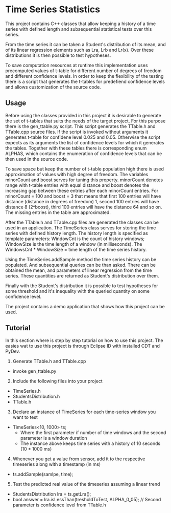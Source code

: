 # Time Series Statistics

This project contains C++ classes that allow keeping a history of a time series with defined length
and subsequential statistical tests over this series.

From the time series it can be taken a Student's distribution of its mean, and of its linear regression elements
such as Lra, Lrb and Lr(x). Over these distributions it is then possible to test hypotheses.

To save computation resources at runtime this implementation uses precomputed values of t-table
for different number of degrees of freedom and different confidence levels. In order to keep the flexibility
of the testing there is a script that generates the t-tables for predefiend confidence levels and
allows customization of the source code.

## Usage

Before using the classes provided in this project it is desirable to generate the set of t-tables
that suits the needs of the target project. For this purpose there is the gen_ttable.py script.
This script generates the TTable.h and TTable.cpp source files. If the script is invoked without
arguments it generates t-table for confidene level 0.025 and 0.05. Otherwise the script expects
as its arguments the list of confidence levels for which it generates the tables. Together with
these tables there is corresponding enum ALPHAS, which contains the enumeration of confidence
levels that can be then used in the source code.

To save space but keep the number of t-table population high there is used approximation of values
with high degree of freedom. The variables minorCount and boost serves for tuning this property.
minorCount denotes range with t-table entries with equal distance and boost denotes the increasing
gap between these entries after each minorCount entries. For minorCount = 100 and boost = 3 that
means that first 100 entries will have distance (distance in degrees of freedom) 1, second 100 entries
will have distance 8 (2^boost), third 100 entries will have the distance 64 and so on. The missing
entries in the table are approximated.

After the TTable.h and TTable.cpp files are generated the classes can be used in an application.
The TimeSeries class serves for storing the time series with defined history length. The history
length is specified as template parameters: WindowCnt is the count of history windows; WindowSize
is the time length of a window (in milliseconds). The WindowsCnt * WindowSize = time length of
the time series history.

Using the TimeSeries.addSample method the time series history can be populated. And subsequential
queries can be than asked. There can be obtained the mean, and parameters of linear regression
from the time series. These quantities are returned as Student's distribution over them.

Finally with the Student's distribution it is possible to test hypotheses for some threshold
and it's inequality with the queried quantity on some confidence level.

The project contains a demo application that shows how this project can be used.

## Tutorial

In this section where is step by step tutorial on how to use this project.
The easies wat to use this project is through Eclipse ID with installed CDT and PyDev.

1. Generate TTable.h and TTable.cpp
  * invoke gen_ttable.py
2. Include the following files into your project
  * TimeSeries.h
  * StudentsDistribution.h
  * TTable.h
3. Declare an instance of TimeSeries for each time-series window you want to test
  * TimeSeries<10, 1000> ts;
    * Where the first parameter if number of time windows and the second parameter is a window duration
    * The instance above keeps time series with a history of 10 seconds (10 * 1000 ms)
4. Whenever you get a value from sensor, add it to the respective timeseries along with a timestamp (in ms)
  * ts.addSample(samlpe, time);
5. Test the predicted real value of the timeseries assuming a linear trend
  * StudentsDistribution lra = ts.getLra();
  * bool answer = lra.isLessThan(tresholdToTest, ALPHA_0_05); // Second parameter is confidence level from TTable.h
